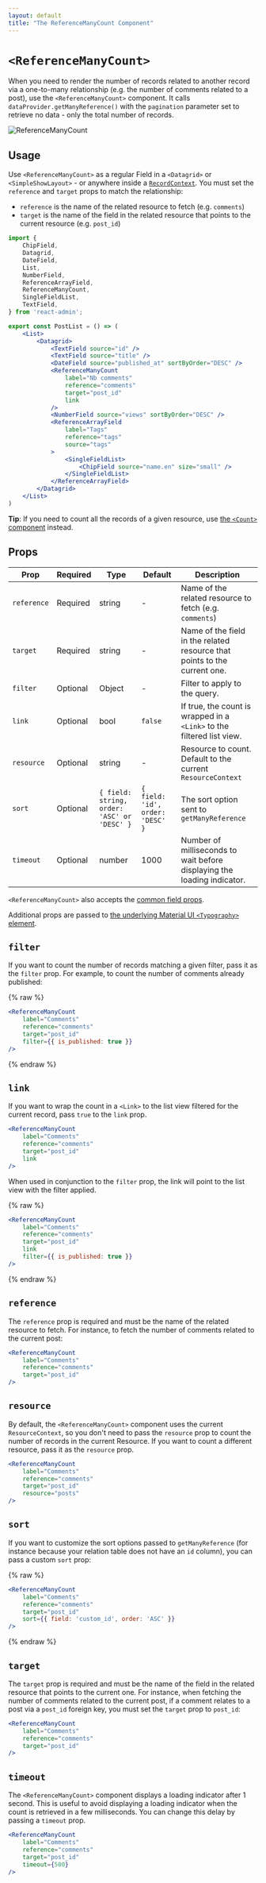 ```yaml
---
layout: default
title: "The ReferenceManyCount Component"
---
```


# `<ReferenceManyCount>`

When you need to render the number of records related to another record via a one-to-many relationship (e.g. the number of comments related to a post), use the `<ReferenceManyCount>` component. It calls `dataProvider.getManyReference()` with the `pagination` parameter set to retrieve no data - only the total number of records.

![ReferenceManyCount](./img/reference_many_count.webp)

## Usage

Use `<ReferenceManyCount>` as a regular Field in a `<Datagrid>` or `<SimpleShowLayout>` - or anywhere inside a [`RecordContext`](./useRecordContext.md). You must set the `reference` and `target` props to match the relationship:

- `reference` is the name of the related resource to fetch (e.g. `comments`)
- `target` is the name of the field in the related resource that points to the current resource (e.g. `post_id`)

```jsx
import { 
    ChipField,
    Datagrid,
    DateField,
    List,
    NumberField,
    ReferenceArrayField,
    ReferenceManyCount,
    SingleFieldList,
    TextField,
} from 'react-admin';

export const PostList = () => (
    <List>
        <Datagrid>
            <TextField source="id" />
            <TextField source="title" />
            <DateField source="published_at" sortByOrder="DESC" />
            <ReferenceManyCount
                label="Nb comments"
                reference="comments"
                target="post_id"
                link
            />
            <NumberField source="views" sortByOrder="DESC" />
            <ReferenceArrayField
                label="Tags"
                reference="tags"
                source="tags"
            >
                <SingleFieldList>
                    <ChipField source="name.en" size="small" />
                </SingleFieldList>
            </ReferenceArrayField>
        </Datagrid>
    </List>
)
```

**Tip**: If you need to count all the records of a given resource, use [the `<Count>` component](./Count.md) instead.

## Props

| Prop        | Required | Type                                       | Default                           | Description                                                               |
| ----------- | -------- | ------------------------------------------ | --------------------------------- | ------------------------------------------------------------------------- |
| `reference` | Required | string                                     | -                                 | Name of the related resource to fetch (e.g. `comments`)                   |
| `target`    | Required | string                                     | -                                 | Name of the field in the related resource that points to the current one. |
| `filter`    | Optional | Object                                     | -                                 | Filter to apply to the query.                                             |
| `link`      | Optional | bool                                       | `false`                           | If true, the count is wrapped in a `<Link>` to the filtered list view.    |
| `resource`  | Optional | string                                     | -                                 | Resource to count. Default to the current `ResourceContext`               |
| `sort`      | Optional | `{ field: string, order: 'ASC' or 'DESC' }` | `{ field: 'id', order: 'DESC' }`  | The sort option sent to `getManyReference`                                |
| `timeout`   | Optional | number                                     | 1000                              | Number of milliseconds to wait before displaying the loading indicator.   |

`<ReferenceManyCount>` also accepts the [common field props](./Fields.md#common-field-props).

Additional props are passed to [the underlying Material UI `<Typography>` element](https://mui.com/material-ui/api/typography/).

## `filter`

If you want to count the number of records matching a given filter, pass it as the `filter` prop. For example, to count the number of comments already published:

{% raw %}
```jsx
<ReferenceManyCount 
    label="Comments"
    reference="comments"
    target="post_id"
    filter={{ is_published: true }}
/>
```
{% endraw %}

## `link`

If you want to wrap the count in a `<Link>` to the list view filtered for the current record, pass `true` to the `link` prop.

```jsx
<ReferenceManyCount 
    label="Comments"
    reference="comments"
    target="post_id"
    link
/>
```

When used in conjunction to the `filter` prop, the link will point to the list view with the filter applied.

{% raw %}
```jsx
<ReferenceManyCount 
    label="Comments"
    reference="comments"
    target="post_id"
    link 
    filter={{ is_published: true }}
/>
```
{% endraw %}

## `reference`

The `reference` prop is required and must be the name of the related resource to fetch. For instance, to fetch the number of comments related to the current post:

```jsx
<ReferenceManyCount 
    label="Comments"
    reference="comments"
    target="post_id"
/>
```

## `resource`

By default, the `<ReferenceManyCount>` component uses the current `ResourceContext`, so you don't need to pass the `resource` prop to count the number of records in the current Resource. If you want to count a different resource, pass it as the `resource` prop.

```jsx
<ReferenceManyCount 
    label="Comments"
    reference="comments"
    target="post_id"
    resource="posts"
/>
```

## `sort`

If you want to customize the sort options passed to `getManyReference` (for instance because your relation table does not have an `id` column), you can pass a custom `sort` prop:

{% raw %}
```jsx
<ReferenceManyCount 
    label="Comments"
    reference="comments"
    target="post_id"
    sort={{ field: 'custom_id', order: 'ASC' }}
/>
```
{% endraw %}

## `target`

The `target` prop is required and must be the name of the field in the related resource that points to the current one. For instance, when fetching the number of comments related to the current post, if a comment relates to a post via a `post_id` foreign key, you must set the `target` prop to `post_id`:

```jsx
<ReferenceManyCount 
    label="Comments"
    reference="comments"
    target="post_id"
/>
```

## `timeout`

The `<ReferenceManyCount>` component displays a loading indicator after 1 second. This is useful to avoid displaying a loading indicator when the count is retrieved in a few milliseconds. You can change this delay by passing a `timeout` prop.

```jsx
<ReferenceManyCount 
    label="Comments"
    reference="comments"
    target="post_id"
    timeout={500}
/>
```
